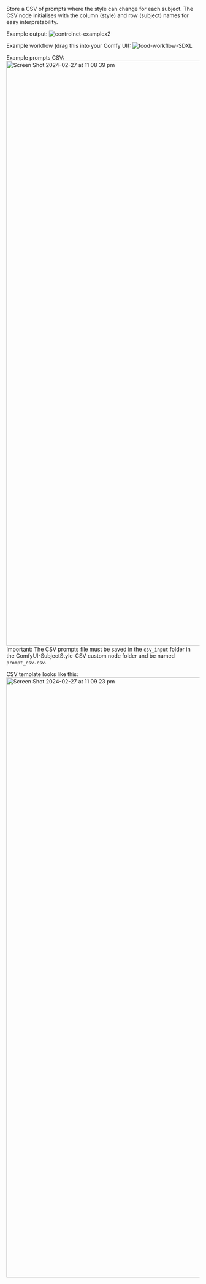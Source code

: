 Store a CSV of prompts where the style can change for each subject. The CSV node initialises with the column (style) and row (subject) names for easy interpretability.

Example output:
![controlnet-examplex2](https://github.com/maracman/ComfyUI-SubjectStyle-CSV/assets/82516491/d5853944-56ad-4dbd-b70d-25aafa56cee9)

Example workflow (drag this into your Comfy UI):
![food-workflow-SDXL](https://github.com/maracman/ComfyUI-SubjectStyle-CSV/assets/82516491/82730b49-96b4-4bb7-af09-8c436347ec64)

Example prompts CSV:
<img width="1523" alt="Screen Shot 2024-02-27 at 11 08 39 pm" src="https://github.com/maracman/ComfyUI-SubjectStyle-CSV/assets/82516491/8192c565-63b1-45c7-b09b-7e225366d80c">
Important: The CSV prompts file must be saved in the `csv_input` folder in the ComfyUI-SubjectStyle-CSV custom node folder and be named `prompt_csv.csv`. 

CSV template looks like this:
<img width="1562" alt="Screen Shot 2024-02-27 at 11 09 23 pm" src="https://github.com/maracman/ComfyUI-SubjectStyle-CSV/assets/82516491/837feb8a-8fc0-4a84-aad3-9d59e24fdc5f">
